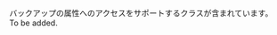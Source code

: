 <Namespace Name="Microsoft.Azure.Management.RecoveryServices.Backup.Models">
  <Docs>
    <summary>バックアップの属性へのアクセスをサポートするクラスが含まれています。</summary> 
    <remarks>To be added.</remarks>
  </Docs>
</Namespace>
